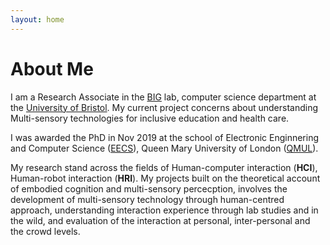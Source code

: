 ```yaml
---
layout: home
---
```

# About Me

I am a Research Associate in the [BIG](http://www.biglab.co.uk) lab, computer science department at the [University of Bristol](http://www.bristol.ac.uk/engineering/). My current project concerns about understanding Multi-sensory technologies for inclusive education and health care. 

I was awarded the PhD in Nov 2019 at the school of Electronic Enginnering and Computer Science ([EECS](http://eecs.qmul.ac.uk)), Queen Mary University of London ([QMUL](https://www.qmul.ac.uk)).

My research stand across the fields of Human-computer interaction (**HCI**), Human-robot interaction (**HRI**). My projects built on the theoretical account of embodied cognition and multi-sensory percecption, involves the development of multi-sensory technology through human-centred approach, understanding interaction experience through lab studies and in the wild, and evaluation of the interaction at personal, inter-personal and the crowd levels. 
<!-- of endevour to understand and utilise affordance for a better interaction between human and computers/robots. -->
